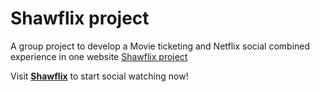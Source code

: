 # Shawflix project

A group project to develop a Movie ticketing and Netflix social combined experience in one website
[Shawflix project](https://github.com/rakuj1n/Shawflix)

Visit [**Shawflix**](https://shawflix.onrender.com) to start social watching now!
